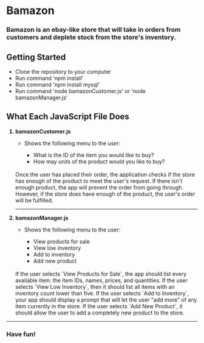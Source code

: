 <h1>Bamazon</h1>
<h3>Bamazon is an ebay-like store that will take in orders from customers and deplete stock from the store's inventory.</h3>

<h2>Getting Started</h2>
<ul>
<li>Clone the repository to your computer</li>
<li>Run command 'npm install'</li>
<li>Run command 'npm install mysql'</li>
<li>Run command 'node bamazonCustomer.js' or 'node bamazonManager.js'</li>
</ul>

<h2>What Each JavaScript File Does</h2>
<ol>
<strong><li>bamazonCustomer.js</li></strong>
<ul>
<li>Shows the following menu to the user:</li>
<ul>
<li>What is the ID of the item you would like to buy?</li>
<li>How may units of the product would you like to buy?</li>
</ul>
</ul>
<br />
   Once the user has placed their order, the application checks if the store has enough of the product to meet the user's request. If there isn't enough product, the app will prevent the order from going through. However, if the store does have enough of the product, the user's order will be fulfilled.
 <hr />
<strong><li>bamazonManager.js</li></strong>
<ul>
<li>Shows the following menu to the user:</li>
<ul>
<li>View products for sale</li>
<li>View low inventory</li>
<li>Add to inventory</li>
<li>Add new product</li>
</ul>
</ul>
<br />
If the user selects `View Products for Sale`, the app should list every available item: the item IDs, names, prices, and quantities. If the user selects `View Low Inventory`, then it should list all items with an inventory count lower than five. If the user selects `Add to Inventory`, your app should display a prompt that will let the user  "add more" of any item currently in the store. If the user selects `Add New Product`, it should allow the user to add a completely new product to the store.

</ol>
<hr />
<h3>Have fun!</h3>